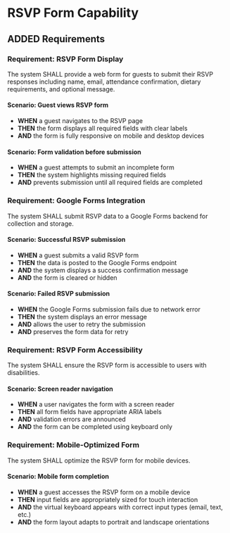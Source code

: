 # RSVP Form Capability

## ADDED Requirements

### Requirement: RSVP Form Display
The system SHALL provide a web form for guests to submit their RSVP responses including name, email, attendance confirmation, dietary requirements, and optional message.

#### Scenario: Guest views RSVP form
- **WHEN** a guest navigates to the RSVP page
- **THEN** the form displays all required fields with clear labels
- **AND** the form is fully responsive on mobile and desktop devices

#### Scenario: Form validation before submission
- **WHEN** a guest attempts to submit an incomplete form
- **THEN** the system highlights missing required fields
- **AND** prevents submission until all required fields are completed

### Requirement: Google Forms Integration
The system SHALL submit RSVP data to a Google Forms backend for collection and storage.

#### Scenario: Successful RSVP submission
- **WHEN** a guest submits a valid RSVP form
- **THEN** the data is posted to the Google Forms endpoint
- **AND** the system displays a success confirmation message
- **AND** the form is cleared or hidden

#### Scenario: Failed RSVP submission
- **WHEN** the Google Forms submission fails due to network error
- **THEN** the system displays an error message
- **AND** allows the user to retry the submission
- **AND** preserves the form data for retry

### Requirement: RSVP Form Accessibility
The system SHALL ensure the RSVP form is accessible to users with disabilities.

#### Scenario: Screen reader navigation
- **WHEN** a user navigates the form with a screen reader
- **THEN** all form fields have appropriate ARIA labels
- **AND** validation errors are announced
- **AND** the form can be completed using keyboard only

### Requirement: Mobile-Optimized Form
The system SHALL optimize the RSVP form for mobile devices.

#### Scenario: Mobile form completion
- **WHEN** a guest accesses the RSVP form on a mobile device
- **THEN** input fields are appropriately sized for touch interaction
- **AND** the virtual keyboard appears with correct input types (email, text, etc.)
- **AND** the form layout adapts to portrait and landscape orientations
